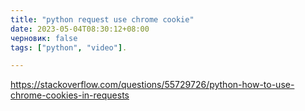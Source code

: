 ```yaml
---
title: "python request use chrome cookie"
date: 2023-05-04T08:30:12+08:00
черновик: false
tags: ["python", "video"].

---
```

https://stackoverflow.com/questions/55729726/python-how-to-use-chrome-cookies-in-requests